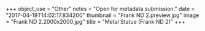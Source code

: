 +++
object_use = "Other"
notes = "Open for metadata submission."
date = "2017-04-19T14:02:17.834200"
thumbnail = "Frank ND 2.preview.jpg"
image = "Frank ND 2.2000x2000.jpg"
title = "Metal Statue (Frank ND 2)"
+++
